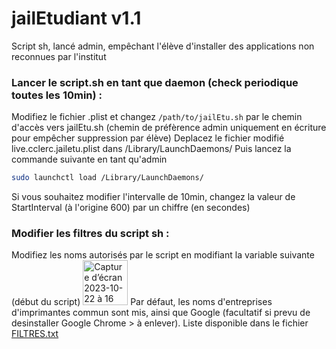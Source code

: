 # jailEtudiant v1.1
Script sh, lancé admin, empêchant l'élève d'installer des applications non reconnues par l'institut

### Lancer le script.sh en tant que daemon (check periodique toutes les 10min) :
Modifiez le fichier .plist et changez `/path/to/jailEtu.sh` par le chemin d'accès vers jailEtu.sh (chemin de préfèrence admin uniquement en écriture pour empêcher suppression par élève)
Deplacez le fichier modifié live.cclerc.jailetu.plist dans /Library/LaunchDaemons/
Puis lancez la commande suivante en tant qu'admin 
```bash
sudo launchctl load /Library/LaunchDaemons/
```
Si vous souhaitez modifier l'intervalle de 10min, changez la valeur de StartInterval (à l'origine 600) par un chiffre (en secondes)

### Modifier les filtres du script sh :
Modifiez les noms autorisés par le script en modifiant la variable suivante (début du script)
<img width="72" alt="Capture d’écran 2023-10-22 à 16 22 32" src="https://github.com/c22dev/jailEtudiant/assets/102235607/c69f7497-ec47-458e-91dc-bee793bca380">
Par défaut, les noms d'entreprises d'imprimantes commun sont mis, ainsi que Google (facultatif si prevu de desinstaller Google Chrome > à enlever).
Liste disponible dans le fichier [FILTRES.txt](https://raw.githubusercontent.com/c22dev/jailEtudiant/main/FILTRES.txt)
